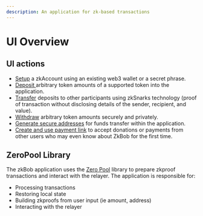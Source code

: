 ```yaml
---
description: An application for zk-based transactions
---
```


# UI Overview

## UI actions

* [Setup](account-creation/) a zkAccount using an existing web3 wallet or a secret phrase.&#x20;
* [Deposit ](deposits.md)arbitrary token amounts of a supported token into the application.
* [Transfer](transfers/) deposits to other participants using zkSnarks technology (proof of transaction without disclosing details of the sender, recipient, and value).
* [Withdraw](withdrawals/) arbitrary token amounts securely and privately.
* [Generate secure addresses](generate-a-secure-address.md) for funds transfer within the application.
* [Create and use payment link](payment-links.md) to accept donations or payments from other users who may even know about ZkBob for the first time.

## ZeroPool Library

The zkBob application uses the [Zero Pool](https://zeropool.network/) library to prepare zkproof transactions and interact with the relayer. The application is responsible for:

* Processing transactions
* Restoring local state
* Building zkproofs from user input (ie amount, address)
* Interacting with the relayer



